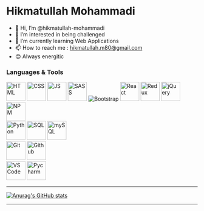# Hikmatullah Mohammadi

- 👋 Hi, I’m @hikmatullah-mohammadi
- 👀 I’m interested in being challenged
- 🌱 I’m currently learning Web Applications
- 📫 How to reach me : hikmatullah.m80@gmail.com
- 😊 Always energitic

### Languages & Tools
<p>
<img src='https://img.icons8.com/color/96/000000/html-5--v1.png' alt='HTML' width='50px'/>
<img src='https://img.icons8.com/color/96/000000/css3.png' alt='CSS' width='50px'/>
<img src='https://img.icons8.com/color/96/000000/javascript--v1.png' alt='JS' width='50px'/>
<img src='https://img.icons8.com/color/96/000000/sass.png' alt='SASS' width='50px'/>
<img src="https://img.icons8.com/color/48/000000/bootstrap.png" alt='Bootstrap'/>
<img src='https://img.icons8.com/officel/80/000000/react.png' alt='React' width='50px'/>
<img src='https://img.icons8.com/color/96/000000/redux.png' alt='Redux' width='50px'/>
<img src="https://img.icons8.com/ios-filled/50/000000/jquery.png" alt='jQuery' width='50px'/>
<img src="https://img.icons8.com/color/48/000000/npm.png" alt='NPM' width='50px'/> <br>
<img src="https://img.icons8.com/color/96/000000/python--v1.png" alt='Python' width='50px'/>
<img src="https://img.icons8.com/external-flaticons-lineal-color-flat-icons/64/000000/external-sql-computer-programming-flaticons-lineal-color-flat-icons.png" alt='SQL' width='50px'/>
<img src="https://img.icons8.com/color/96/000000/mysql--v1.png" alt='mySQL' width='50px'/><br>
<img src="https://img.icons8.com/color/96/000000/git.png" alt='Git' width='50px'/>
<img src="https://img.icons8.com/ios-glyphs/90/000000/github.png" alt='Github' width='50px'/><br>
<img src="https://img.icons8.com/color/96/000000/visual-studio-code-2019.png" alt='VS Code' width='50px'/>
<img src="https://img.icons8.com/color/48/000000/pycharm.png" alt='Pycharm' width='50px'/>
</p>

---

[![Anurag's GitHub stats](https://github-readme-stats.vercel.app/api?username=hikmatullah-mohammadi&theme=radical)](https://github.com/anuraghazra/github-readme-stats)

---
